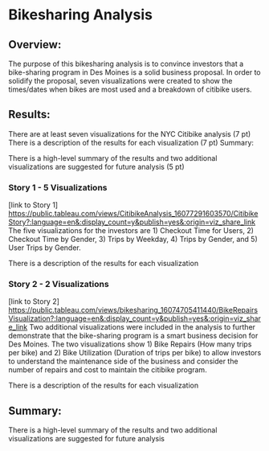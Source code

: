 # Bikesharing Analysis

## Overview:
The purpose of this bikesharing analysis is to convince investors that a bike-sharing program in Des Moines is a solid business proposal. In order to solidify the proposal, seven visualizations were created to show the times/dates when bikes are most used and a breakdown of citibike users.

## Results:

There are at least seven visualizations for the NYC Citibike analysis (7 pt)
There is a description of the results for each visualization (7 pt)
Summary:

There is a high-level summary of the results and two additional visualizations are suggested for future analysis (5 pt)

### Story 1 - 5 Visualizations

[link to Story 1] https://public.tableau.com/views/CitibikeAnalysis_16077291603570/CitibikeStory?:language=en&:display_count=y&publish=yes&:origin=viz_share_link
The five visualizations for the investors are 1) Checkout Time for Users, 2) Checkout Time by Gender, 3) Trips by Weekday, 4) Trips by Gender, and 5) User Trips by Gender.

There is a description of the results for each visualization

### Story 2 - 2 Visualizations

[link to Story 2] https://public.tableau.com/views/bikesharing_16074705411440/BikeRepairsVisualization?:language=en&:display_count=y&publish=yes&:origin=viz_share_link
Two additional visualizations were included in the analysis to further demonstrate that the bike-sharing program is a smart business decision for Des Moines. The two visualizations show 1) Bike Repairs (How many trips per bike) and 2) Bike Utilization (Duration of trips per bike) to allow investors to understand the maintenance side of the business and consider the number of repairs and cost to maintain the citibike program.

There is a description of the results for each visualization

## Summary:

There is a high-level summary of the results and two additional visualizations are suggested for future analysis
